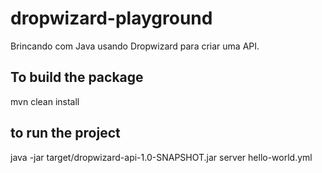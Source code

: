 # dropwizard-playground
Brincando com Java usando Dropwizard para criar uma API.

## To build the package 
mvn clean install

## to run the project
java -jar target/dropwizard-api-1.0-SNAPSHOT.jar server hello-world.yml
